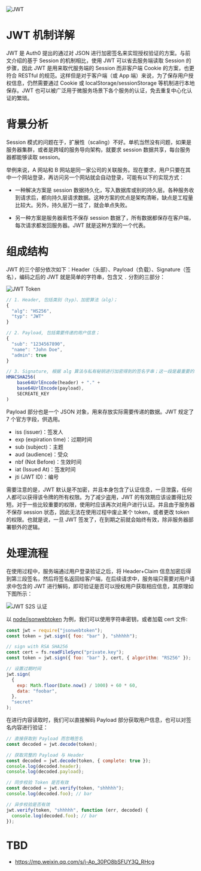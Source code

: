 ![JWT](https://s2.ax1x.com/2020/01/06/lykdTf.png)

# JWT 机制详解

JWT 是 Auth0 提出的通过对 JSON 进行加密签名来实现授权验证的方案。与前文介绍的基于 Session 的机制相比，使用 JWT 可以省去服务端读取 Session 的步骤，因此 JWT 是用来取代服务端的 Session 而非客户端 Cookie 的方案，也更符合 RESTful 的规范。这样但是对于客户端（或 App 端）来说，为了保存用户授权信息，仍然需要通过 Cookie 或 localStorage/sessionStorage 等机制进行本地保存。JWT 也可以被广泛用于微服务场景下各个服务的认证，免去重复中心化认证的繁琐。

# 背景分析

Session 模式的问题在于，扩展性（scaling）不好。单机当然没有问题，如果是服务器集群，或者是跨域的服务导向架构，就要求 session 数据共享，每台服务器都能够读取 session。

举例来说，A 网站和 B 网站是同一家公司的关联服务。现在要求，用户只要在其中一个网站登录，再访问另一个网站就会自动登录，可能有以下的实现方式：

- 一种解决方案是 session 数据持久化，写入数据库或别的持久层。各种服务收到请求后，都向持久层请求数据。这种方案的优点是架构清晰，缺点是工程量比较大。另外，持久层万一挂了，就会单点失败。

- 另一种方案是服务器索性不保存 session 数据了，所有数据都保存在客户端，每次请求都发回服务器。JWT 就是这种方案的一个代表。

# 组成结构

JWT 的三个部分依次如下：Header（头部）、Payload（负载）、Signature（签名），编码之后的 JWT 就是简单的字符串，包含又 `.` 分割的三部分：

![JWT Token](https://s2.ax1x.com/2020/01/06/lyk3fe.png)

```js
// 1. Header, 包括类别（typ）、加密算法（alg）；
{
  "alg": "HS256",
  "typ": "JWT"
}

// 2. Payload, 包括需要传递的用户信息；
{
  "sub": "1234567890",
  "name": "John Doe",
  "admin": true
}

// 3. Signature, 根据 alg 算法与私有秘钥进行加密得到的签名字串；这一段是最重要的敏感信息，只能在服务端解密；
HMACSHA256(
    base64UrlEncode(header) + "." +
    base64UrlEncode(payload),
    SECREATE_KEY
)
```

Payload 部分也是一个 JSON 对象，用来存放实际需要传递的数据。JWT 规定了 7 个官方字段，供选用。

- iss (issuer)：签发人
- exp (expiration time)：过期时间
- sub (subject)：主题
- aud (audience)：受众
- nbf (Not Before)：生效时间
- iat (Issued At)：签发时间
- jti (JWT ID)：编号

需要注意的是，JWT 默认是不加密，并且本身包含了认证信息，一旦泄露，任何人都可以获得该令牌的所有权限。为了减少盗用，JWT 的有效期应该设置得比较短。对于一些比较重要的权限，使用时应该再次对用户进行认证。并且由于服务器不保存 session 状态，因此无法在使用过程中废止某个 token，或者更改 token 的权限。也就是说，一旦 JWT 签发了，在到期之前就会始终有效，除非服务器部署额外的逻辑。

# 处理流程

在使用过程中，服务端通过用户登录验证之后，将 Header+Claim 信息加密后得到第三段签名，然后将签名返回给客户端，在后续请求中，服务端只需要对用户请求中包含的 JWT 进行解码，即可验证是否可以授权用户获取相应信息，其原理如下图所示：

![JWT S2S 认证](https://s2.ax1x.com/2020/01/06/lykKw6.png)

以 [node/jsonwebtoken](https://github.com/auth0/node-jsonwebtoken) 为例，我们可以使用字符串密钥，或者加载 cert 文件:

```js
const jwt = require("jsonwebtoken");
const token = jwt.sign({ foo: "bar" }, "shhhhh");

// sign with RSA SHA256
const cert = fs.readFileSync("private.key");
const token = jwt.sign({ foo: "bar" }, cert, { algorithm: "RS256" });

// 设置过期时间
jwt.sign(
  {
    exp: Math.floor(Date.now() / 1000) + 60 * 60,
    data: "foobar",
  },
  "secret"
);
```

在进行内容读取时，我们可以直接解码 Payload 部分获取用户信息，也可以对签名内容进行验证：

```js
// 直接获取到 Payload 而忽略签名
const decoded = jwt.decode(token);

// 获取完整的 Payload 与 Header
const decoded = jwt.decode(token, { complete: true });
console.log(decoded.header);
console.log(decoded.payload);

// 同步校验 Token 是否有效
const decoded = jwt.verify(token, "shhhhh");
console.log(decoded.foo); // bar

// 异步校验是否有效
jwt.verify(token, "shhhhh", function (err, decoded) {
  console.log(decoded.foo); // bar
});
```

# TBD

- https://mp.weixin.qq.com/s/j-Ap_30PO8bSFUY3Q_RHcg
